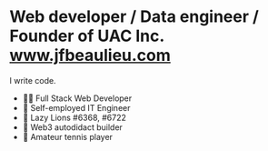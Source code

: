 # Web developer / Data engineer / Founder of UAC Inc. www.jfbeaulieu.com

I write code. 
- 👨‍💻 Full Stack Web Developer
- 🔧 Self-employed IT Engineer
- 🦁 Lazy Lions #6368, #6722
- 🚀 Web3 autodidact builder
- 🎾 Amateur tennis player
